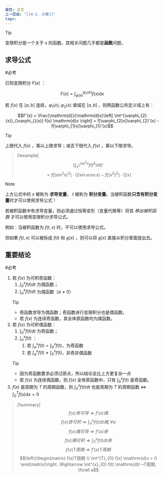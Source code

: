 ```yaml
---
属性: 正文
上一层级: "[[4-2. 计算]]"
tags:
---
```


> [!tip] 
> 变限积分是一个关于 $x$ 的函数。其相关问题几乎都是**函数**问题。

## 求导公式

#必考

已知变限积分 $F(x)$ ：

$$F(x) = \int^{\varphi_{2}(x)}_{\varphi_{}(x)} f(x) \mathrm{d}x$$

若 $f(x)$ 在 $[a,b]$ 连续，$\varphi_{1}(x), \varphi_{2}(x)$ 值域在 $[a,b]$ ，则两函数公共定义域上有：

$$F'(x) = \frac{\mathrm{d}}{\mathrm{d}x}\left[ \int^{\varphi_{2}(x)}_{\varphi_{}(x)} f(x) \mathrm{d}x \right] = f[\varphi_{2}x]\varphi_{2}'(x) - f[\varphi_{1}x]\varphi_{1}'(x)$$

> [!tip] 
> 上限代入 $f(x)$ ，乘以上限求导；减去下限代入 $f(x)$ ，乘以下限求导。

> [!example] 
> $$\left( \int^{\sin^{2}x}_{x^{2}} f(t^{2}) \mathrm{d}t \right)'$$
> $$= f[(\sin^{2}x)^{2}] \cdot (2 \sin x \cos x) - f[(x^{2})^{2}] \cdot (2x)$$

> [!note] 
> 上方公式中的 $x$ 被称为 **求导变量**， $t$ 被称为 **积分变量**。当被积函数**只含有积分变量**时才可以使用求导公式！
> 
> 若被积函数中有求导变量，则必须通过恒等变形（变量代换等）将其 *移出被积函数* 才可以使用变限积分求导公式。
> 
> 例如：当被积函数为 $f(t, x)$ 时，不可以使用求导公式。
> 
> 但如果 $f(t, x)$ 可以被拆成 $f(t)$ 和 $g(x)$ ，则可以将 $g(x)$ 直接从积分里面提出去。

## 重要结论

#必考 

1. 若 $f(x)$ 为可积奇函数：
	1. $\int^{x}_{0} f(t) \mathrm{d}t$ 为偶函数；
	2. $\int^{x}_{a} f(t) \mathrm{d}t$ 为偶函数（$a\ne0$）
	> [!tip] 
	> - 奇函数求导为偶函数；奇函数进行变限积分也是偶函数。
	> - 若 $f(x)$ 为连续奇函数，其全体原函数均为偶函数。
2. 若 $f(x)$ 为可积偶函数：
	1. $\int^{x}_{0} f(t) \mathrm{d}t$ 为奇函数；
	2. $\int^{x}_{a} f(t)$ ：
		1. 若 $\int^{x}_{a} f(t) = \int^{x}_{0} f(t)$，为奇函数
		2. 若 $\int^{x}_{a} f(t) \ne \int^{x}_{0} f(t)$，非奇非偶函数
	> [!tip] 
	> - 因为奇函数要求必须过原点，所以结论会比上方更复杂一点
	> - 若 $f(x)$ 为连续偶函数，则 $f(x)$ 全体原函数中，只有 $\int^{x}_{0} f(t)$ 是奇函数。
3. $f(x)$ 是周期为 $T$ 的周期函数，则 $\int^{x}_{0} f(t) \mathrm{d}t$ 也是周期为 $T$ 的周期函数 $\Leftrightarrow$ $\int^{T}_{0} f(x) \mathrm{d}x = 0$

> [!summary] 
> $$f(x)奇可导 \Rightarrow f'(x)偶$$
> $$f(x)奇可积 \Rightarrow \int^{x}_{a} f(t) \mathrm{d}t偶, \forall a$$
> $$f(x)偶可导 \Rightarrow f'(x)奇$$
> $$f(x)偶可积 \Rightarrow \int^{x}_{0} f(t) \mathrm{d}t奇$$
> $$f(x)T周期 \Rightarrow f'(x)T周期$$
> $$\left\{\begin{matrix} f(x)T周期 \\ \int^{T}_{0} f(x) \mathrm{d}x = 0 \end{matrix}\right. \Rightarrow \int^{x}_{0} f(t) \mathrm{d}t ~T周期, \forall a$$